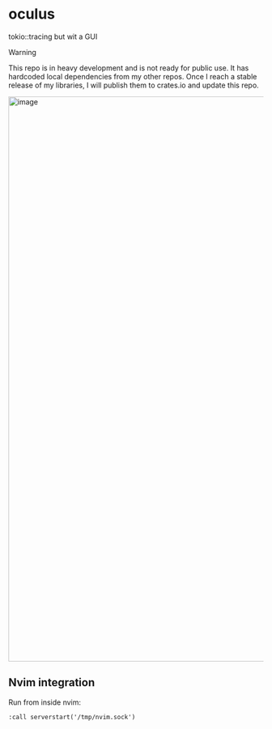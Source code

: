 # oculus

tokio::tracing but wit a GUI


> [!WARNING]  
> This repo is in heavy development and is not ready for public use. It has
> hardcoded local dependencies from my other repos. Once I reach a stable 
> release of my libraries, I will publish them to crates.io and update this repo.

<img width="1641" height="1116" alt="image" src="https://github.com/user-attachments/assets/10c324fc-4735-4f14-88b1-eb071bdadf53" />


## Nvim integration

Run from inside nvim: 

```vim
:call serverstart('/tmp/nvim.sock')
```
